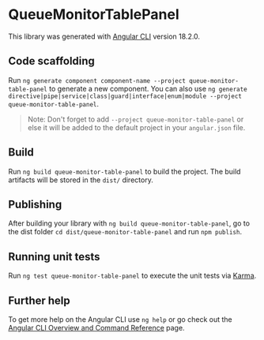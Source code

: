 # QueueMonitorTablePanel

This library was generated with [Angular CLI](https://github.com/angular/angular-cli) version 18.2.0.

## Code scaffolding

Run `ng generate component component-name --project queue-monitor-table-panel` to generate a new component. You can also use `ng generate directive|pipe|service|class|guard|interface|enum|module --project queue-monitor-table-panel`.
> Note: Don't forget to add `--project queue-monitor-table-panel` or else it will be added to the default project in your `angular.json` file. 

## Build

Run `ng build queue-monitor-table-panel` to build the project. The build artifacts will be stored in the `dist/` directory.

## Publishing

After building your library with `ng build queue-monitor-table-panel`, go to the dist folder `cd dist/queue-monitor-table-panel` and run `npm publish`.

## Running unit tests

Run `ng test queue-monitor-table-panel` to execute the unit tests via [Karma](https://karma-runner.github.io).

## Further help

To get more help on the Angular CLI use `ng help` or go check out the [Angular CLI Overview and Command Reference](https://angular.dev/tools/cli) page.
